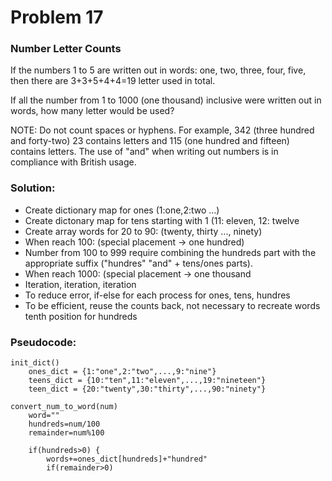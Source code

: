 # Problem 17

### Number Letter Counts

If the numbers 1 to 5 are written out in words: one, two, three, four, five, then there are 3+3+5+4+4=19 letter used in total.

If all the number from 1 to 1000 (one thousand) inclusive were written out in words, how many letter would be used?

NOTE: Do not count spaces or hyphens. For example, 342 (three hundred and forty-two) 23 contains letters and 115 (one hundred and fifteen) contains letters. The use of "and" when writing out numbers is in compliance with British usage.

### Solution:
- Create dictionary map for ones (1:one,2:two ...)
- Create dictonary map for tens starting with 1 (11: eleven, 12: twelve
- Create array words for 20 to 90: (twenty, thirty ..., ninety)
- When reach 100: (special placement -> one hundred)
- Number from 100 to 999 require combining the hundreds part with the appropriate suffix ("hundres" "and" + tens/ones parts). 
- When reach 1000: (special placement -> one thousand
- Iteration, iteration, iteration
- To reduce error, if-else for each process for ones, tens, hundres
- To be efficient, reuse the counts back, not necessary to recreate words tenth position for hundreds

### Pseudocode:
```
init_dict()
    ones_dict = {1:"one",2:"two",...,9:"nine"}
    teens_dict = {10:"ten",11:"eleven",...,19:"nineteen"}
    teen_dict = {20:"twenty",30:"thirty",...,90:"ninety"}

convert_num_to_word(num)
    word=""
    hundreds=num/100 
    remainder=num%100

    if(hundreds>0) {
        words+=ones_dict[hundreds]+"hundred"
        if(remainder>0) 

